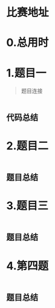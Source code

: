 # 比赛地址

# 0.总用时



# 1.题目一

> 题目连接

```C++

```

## 代码总结

> 



# 2.题目二

> 

```C++

```

## 题目总结

> 





# 3.题目三

> 

```C++

```

## 题目总结

> 





# 4.第四题

> 

```C++

```

## 题目总结

> 